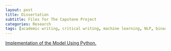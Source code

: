 ```yaml
---
layout: post
title: Dissertation
subtitle: Files for The Capstone Project
categories: Research
tags: [academic writing, critical writing, machine learning, NLP, binary classification, linear regression]
---
```

 

 [Implementation of the Model Using Python.](https://github.com/Vasilisalook/vasilisalook.github.io/blob/main/ideal_test_in_Python.html) <br>
